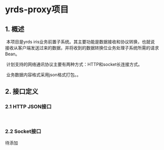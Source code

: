 # yrds-proxy项目

## 1. 概述

​	本项目是yrds iris业务前置子系统。其主要功能是数据接收和协议转换，也就说接收从客户端发送过来的数据，并将收到的数据转换位业务处理子系统所需的请求Bean。

​	计划支持的网络通讯协议主要有两种方式：HTTP和socket长连接方式。

​	业务数据内容格式采用json格式打包。。

## 2. 接口定义

### 2.1 HTTP JSON接口

​	

[IRIS API接口]: ./docs/index.html



### 2.2 Socket接口

待添加